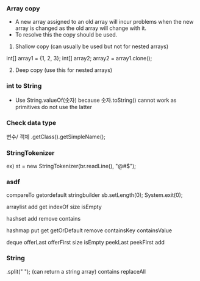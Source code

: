 ### Array copy
- A new array assigned to an old array will incur problems when the new array is changed as the old array will change with it.
- To resolve this the copy should be used.

1. Shallow copy (can usually be used but not for nested arrays)

int[] array1 = {1, 2, 3};
int[] array2;
array2 = array1.clone();

2. Deep copy (use this for nested arrays)



### int to String
- Use String.valueOf(숫자) because 숫자.toString() cannot work as primitives do not use the latter 

### Check data type
변수/ 객체 .getClass().getSimpleName();

### StringTokenizer
ex)
st = new StringTokenizer(br.readLine(), "@#$");

### asdf
compareTo
getordefault
stringbuilder
sb.setLength(0);
System.exit(0);

arraylist
add
get
indexOf
size
isEmpty

hashset
add
remove
contains

hashmap
put
get
getOrDefault
remove
containsKey
containsValue

deque
offerLast
offerFirst
size
isEmpty
peekLast
peekFirst
add


### String
.split(" ");
(can return a string array)
contains
replaceAll
